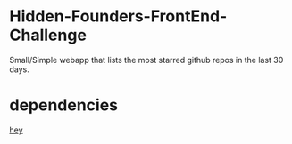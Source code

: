 # Hidden-Founders-FrontEnd-Challenge

Small/Simple webapp that lists the most starred github repos in the last 30 days.

<h1>dependencies</h1>
<a href='#'>hey</a>
